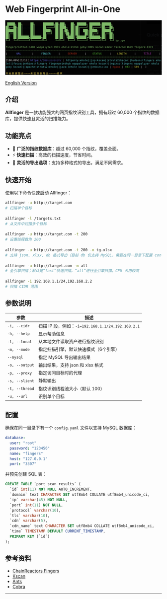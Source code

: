 # Web Fingerprint All-in-One

![Allfinger Logo](https://raw.githubusercontent.com/eexp/pic/main/202408201730719.png)

[English Version](README_EN.md)

## 介绍

**Allfinger** 是一款功能强大的网页指纹识别工具，拥有超过 60,000 个指纹的数据库，提供快速且灵活的扫描能力。

## 功能亮点

- 🚀 **广泛的指纹数据库**：超过 60,000 个指纹，覆盖全面。
- ⚡ **快速扫描**：高效的扫描速度，节省时间。
- 📂 **灵活的导出选项**：支持多种格式的导出，满足不同需求。

## 快速开始

使用以下命令快速启动 Allfinger：

```bash
allfinger -u http://target.com 
# 扫描单个目标

allfinger -l /targets.txt
# 从文件中扫描多个目标

allfinger -u http://target.com -t 200 
# 设置线程数为 200

allfinger -u http://target.com -t 200 -o tg.xlsx
# 支持 json, xlsx, db 格式导出（目前 db 仅支持 MySQL，需要在同一目录下配置 config.yaml）

allfinger -u http://target.com -m all
# 全引擎扫描；默认是“fast”快速扫描。“all”进行全引擎扫描，CPU 占用较高

allfinger -i 192.168.1.1/24,192.168.2.2
# 扫描 CIDR 范围
```

## 参数说明

| 参数 | 描述 |
|------|------|
| `-i, --cidr` | 扫描 IP 段，例如：`-i=192.168.1.1/24,192.168.2.1` |
| `-h, --help` | 显示帮助信息 |
| `-l, --local` | 从本地文件读取资产进行指纹识别 |
| `-m, --mode` | 指定扫描引擎，默认快速模式（6个引擎） |
| `--mysql` | 指定 MySQL 导出输出结果 |
| `-o, --output` | 输出结果，支持 json 和 xlsx 格式 |
| `-p, --proxy` | 指定访问目标时的代理 |
| `-s, --slient` | 静默输出 |
| `-t, --thread` | 指纹识别线程池大小（默认 100） |
| `-u, --url` | 识别单个目标 |

## 配置

确保在同一目录下有一个 `config.yaml` 文件以支持 MySQL 数据库：

```yaml
database:
  user: "root"
  password: "123456"
  name: "fingers"
  host: "127.0.0.1"
  port: "3307"
```

并预先创建 SQL 表：

```sql
CREATE TABLE `port_scan_results` (
  `id` int(11) NOT NULL AUTO_INCREMENT,
  `domain` text CHARACTER SET utf8mb4 COLLATE utf8mb4_unicode_ci,
  `ip` varchar(45) NOT NULL,
  `port` int(11) NOT NULL,
  `protocol` varchar(10),
  `tls` varchar(10),
  `cdn` varchar(5),
  `cdn_name` text CHARACTER SET utf8mb4 COLLATE utf8mb4_unicode_ci,
  `time` TIMESTAMP DEFAULT CURRENT_TIMESTAMP,
  PRIMARY KEY (`id`)
);
```

## 参考资料

- [ChainReactors Fingers](https://github.com/chainreactors/fingers)
- [Kscan](https://github.com/lcvvvv/kscan/)
- [Ants](https://github.com/panjf2000/ants/)
- [Cobra](https://github.com/spf13/cobra)

---
